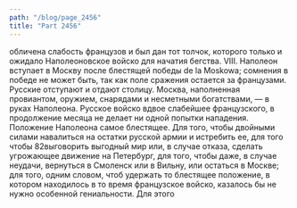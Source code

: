 ```yaml
---
path: "/blog/page_2456"
title: "Part 2456"
---
```


 обличена слабость французов и был дан тот толчок, которого только и ожидало Наполеоновское войско для начатия бегства.
VIII.
Наполеон вступает в Москву после блестящей победы de la Moskowa; сомнения в победе не может быть, так как поле сражения остается за французами. Русские отступают и отдают столицу. Москва, наполненная провиантом, оружием, снарядами и несметными богатствами, — в руках Наполеона. Русское войско вдвое слабейшее французского, в продолжение месяца не делает ни одной попытки нападения. Положение Наполеона самое блестящее. Для того, чтобы двойными силами навалиться на остатки русской армии и истребить ее, для того чтобы 82выговорить выгодный мир или, в случае отказа, сделать угрожающее движение на Петербург, для того, чтобы даже, в случае неудачи, вернуться в Смоленск или в Вильну, или остаться в Москве; для того, одним словом, чтоб удержать то блестящее положение, в котором находилось в то время французское войско, казалось бы не нужно особенной гениальности. Для этого
